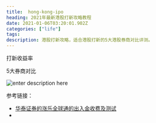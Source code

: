 ```yaml
---
title:  hong-kong-ipo
heading: 2021年最新港股打新攻略教程
date: 2021-01-06T03:20:01.902Z
categories: ["life"]
tags: 
description: 港股打新攻略，适合港股打新的5大港股券商对比评测。
---
```


打新收益率



5大券商对比

![enter description here](https://gitee.com/smile365/blogimg/raw/master/sxy91/1609903364319.png)

参考链接：

- [华泰证券的涨乐全球通的出入金收费及测试](https://www.jisilu.cn/question/387058)
- []()